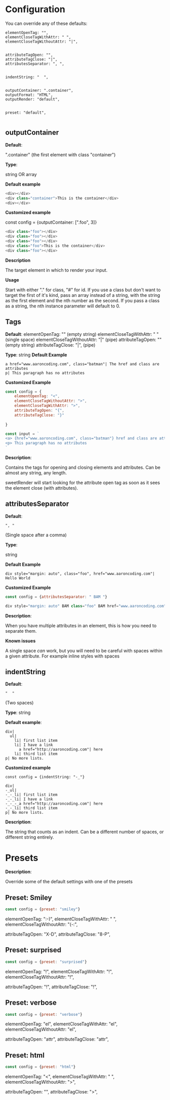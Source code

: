 # Configuration

You can override any of these defaults:

```
elementOpenTag: "",
elementCloseTagWithAttr: " ",
elementCloseTagWithoutAttr: "|",


attributeTagOpen: "",
attributeTagClose: "|",
attributesSeparator: ", ",


indentString: "  ",


outputContainer: ".container",
outputFormat: "HTML",
outputRender: "default",


preset: "default",
    
```

## outputContainer

**Default**:

".container" (the first element with class "container")

**Type**: 

string OR array

**Default example**

```javascript
<div></div>
<div class="container">This is the container</div>
<div></div>
```

**Customized example** 

const config = {outputContainer: [".foo", 3]}

````javascript
<div class="foo"></div>
<div class="foo"></div>
<div class="foo"></div>
<div class="foo">This is the container</div>
<div class="foo"></div>
````

**Description** 

The target element in which to render your input.

**Usage**

Start with either "." for class, "#" for id. 
If you use a class but don't want to target the first of it's kind, pass an array instead of a string, with the string as the first element and the nth number as the second.
If you pass a class as a string, the nth instance parameter will default to 0.

## Tags

**Default**: 
elementOpenTag: "" (empty string)
elementCloseTagWithAttr: " "  (single space)
elementCloseTagWithoutAttr: "|" (pipe)
attributeTagOpen: "" (empty string)
attributeTagClose: "|", (pipe)

**Type**: string
**Default Example**

```
a href="www.aaroncoding.com", class="batman"| The href and class are attributes
p| This paragraph has no attributes
```

**Customized Example**

```Javascript
const config = {
    elementOpenTag: "<",
    elementCloseTagWithoutAttr: ">",
    elementCloseTagWithAttr: ">",
    attributeTagOpen: "{",
    attributeTagClose: "}"
    
}

const input = `
<a> {href="www.aaroncoding.com", class="batman"} href and class are attributes
<p> This paragraph has no attributes
`
```

**Description**: 

Contains the tags for opening and closing elements and attributes. Can be almost any string, any length.

sweetRender will start looking for the attribute open tag as soon as it sees the element close (with attributes).

## attributesSeparator

**Default**: 
```
", "
```
(Single space after a comma)

**Type**:

string

**Default Example**

```
div style="margin: auto", class="foo", href="www.aaroncoding.com"| Hello World
```

**Customized Example**

```Javascript
const config = {attributesSeparator: " BAM "}

div style="margin: auto" BAM class="foo" BAM href="www.aaroncoding.com"| Hello World
```

**Description**: 

When you have multiple attributes in an element, this is how you need to separate them. 

**Known issues**

A single space *can* work, but you will need to be careful with spaces within a given attribute. For example inline styles with spaces


## indentString

**Default**: 
```
"  "
``` 
(Two spaces)

**Type**: string

**Default example**:

```
div|
  ul|
    li| first list item
    li| I have a link
      a href="http://aaroncoding.com"| here
    li| third list item
p| No more lists.
```

**Customized example**

```
const config = {indentString: "-_"}

div|
-_ul|
-_-_li| first list item
-_-_li| I have a link
-_-_-_a href="http://aaroncoding.com"| here
-_-_li| third list item
p| No more lists.
```

**Description**: 

The string that counts as an indent. 
Can be a different number of spaces, or different string entirely.

# Presets

**Description**:

Override some of the default settings with one of the presets

## Preset: Smiley

```javascript
const config = {preset: "smiley"}

```

elementOpenTag: ":-)",
elementCloseTagWithAttr: " ",
elementCloseTagWithoutAttr: "(-:",

attributeTagOpen: "X-D",
attributeTagClose: "8-P",

## Preset: surprised

```javascript
const config = {preset: "surprised"}

```
elementOpenTag: "!",
elementCloseTagWithAttr: "!",
elementCloseTagWithoutAttr: "!",

attributeTagOpen: "!",
attributeTagClose: "!",

## Preset: verbose
```javascript
const config = {preset: "verbose"}

```
elementOpenTag: "el",
elementCloseTagWithAttr: "el",
elementCloseTagWithoutAttr: "el",

attributeTagOpen: "attr",
attributeTagClose: "attr",

## Preset: html
```javascript
const config = {preset: "html"}

```
elementOpenTag: "<",
elementCloseTagWithAttr: " ",
elementCloseTagWithoutAttr: ">",

attributeTagOpen: "",
attributeTagClose: ">",